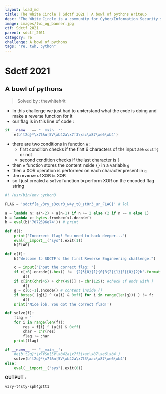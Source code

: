 ```yaml
---
layout: load_md
title: The White Circle | Sdctf 2021 | A bowl of pythons Writeup
desc: "The White Circle is a community for Cyber/Information Security students, enthusiasts and professionals. You can discuss anything related to Security, share your knowledge with others, get help when you need it and proceed further in your journey with amazing people from all over the world."
image: images/twc_og_banner.jpg
ctf: Sdctf 2021
parent: sdctf_2021
category: re
challenge: A bowl of pythons
tags: "re, twh, python"
---
```


<h1 class="heading card-title white-text">Sdctf 2021</h1>

## A bowl of pythons
> Solved by : thewhiteh4t

* In this challenge we just had to understand what the code is doing and make a reverse function for it
* our flag is in this line of code :

```python
if __name__ == "__main__":
    e(b't2q}*\x7f&n[5V\xb42a\x7f3\xac\x87\xe6\xb4')
```

* there are two conditions in function `e` :
    * first condition checks if the first 6 characters of the input are `sdctf{` or not
    * second condition checks if the last character is `}`
* then `e` function stores the content inside `{}` in a variable `g`
* then a XOR operation is performed on each character present in `g`
* the reverse of XOR is XOR
* so I just created a `solve` function to perform XOR on the encoded flag string

```python
#! /usr/bin/env python3

FLAG = 'sdctf{a_v3ry_s3cur3_w4y_t0_st0r3_ur_FLAG}' # lol

a = lambda n: a(n-2) + a(n-1) if n >= 2 else (2 if n == 0 else 1)
b = lambda x: bytes.fromhex(x).decode()
h = eval(b('7072696e74')) # print

def d():
    print('Incorrect flag! You need to hack deeper...')
    eval(__import__("sys").exit(1))
    h(FLAG)

def e(f):
    h("Welcome to SDCTF's the first Reverse Engineering challenge.")

    c = input("Input the correct flag: ")
    if c[:6].encode().hex() != '{2}3{0}{1}{0}3{2}{1}{0}{0}{2}b'.format(*map(str, [6, 4, 7])): # check if matches sdctf{
        d()
    if c[int(chr(45) + chr(49))] != chr(125): #check if ends with }
        d()
    g = c[6:-1].encode() # content inside {}
    if bytes( (g[i] ^ (a(i) & 0xff) for i in range(len(g))) ) != f:
        d()
    print('Nice job. You got the correct flag!')

def solve(f):
    flag = ''
    for i in range(len(f)):
        res = f[i] ^ (a(i) & 0xff)
        char = chr(res)
        flag += char
    print(flag)

if __name__ == "__main__":
    #e(b't2q}*\x7f&n[5V\xb42a\x7f3\xac\x87\xe6\xb4')
    solve(b't2q}*\x7f&n[5V\xb42a\x7f3\xac\x87\xe6\xb4')
else:
    eval(__import__("sys").exit(0))
```

**OUTPUT :**

```
v3ry-t4sty-sph4g3tt1
```